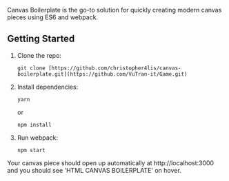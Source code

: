 Canvas Boilerplate is the go-to solution for quickly creating modern canvas pieces using ES6 and webpack.

## Getting Started

1.  Clone the repo:

        git clone [https://github.com/christopher4lis/canvas-boilerplate.git](https://github.com/VuTran-it/Game.git)

2.  Install dependencies:

        yarn

    or

        npm install

3.  Run webpack:

        npm start

Your canvas piece should open up automatically at http://localhost:3000 and you should see 'HTML CANVAS BOILERPLATE' on hover.
